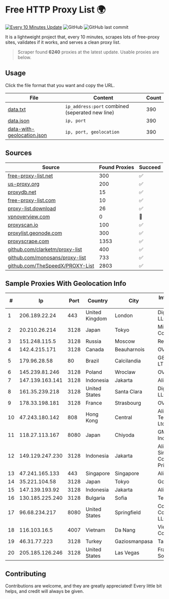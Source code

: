
# Free HTTP Proxy List 🌍

[![Every 10 Minutes Update](https://github.com/mertguvencli/http-proxy-list/actions/workflows/main.yml/badge.svg?branch=main)](https://github.com/mertguvencli/http-proxy-list/actions/workflows/main.yml)
![GitHub](https://img.shields.io/github/license/mertguvencli/http-proxy-list)
![GitHub last commit](https://img.shields.io/github/last-commit/mertguvencli/http-proxy-list)

It is a lightweight project that, every 10 minutes, scrapes lots of free-proxy sites, validates if it works, and serves a clean proxy list.


> Scraper found **6240** proxies at the latest update. Usable proxies are below.

## Usage

Click the file format that you want and copy the URL.


|File|Content|Count|
|----|-------|-----|
|[data.txt](https://raw.githubusercontent.com/mertguvencli/http-proxy-list/main/proxy-list/data.txt)|`ip_address:port` combined (seperated new line)|390|
|[data.json](https://raw.githubusercontent.com/mertguvencli/http-proxy-list/main/proxy-list/data.json)|`ip, port`|390|
|[data-with-geolocation.json](https://raw.githubusercontent.com/mertguvencli/http-proxy-list/main/proxy-list/data-with-geolocation.json)|`ip, port, geolocation`|390|

## Sources

|Source|Found Proxies|Succeed|
|------|-------------|-------|
|[free-proxy-list.net](https://free-proxy-list.net)|300|✅|
|[us-proxy.org](https://www.us-proxy.org)|200|✅|
|[proxydb.net](http://proxydb.net)|15|✅|
|[free-proxy-list.com](https://free-proxy-list.com/?page=&port=&type%5B%5D=http&type%5B%5D=https&up_time=0&search=Search)|10|✅|
|[proxy-list.download](https://www.proxy-list.download/HTTP)|26|✅|
|[vpnoverview.com](https://vpnoverview.com/privacy/anonymous-browsing/free-proxy-servers)|0|🚫|
|[proxyscan.io](https://www.proxyscan.io)|100|✅|
|[proxylist.geonode.com](https://proxylist.geonode.com/api/proxy-list?limit=300&page=1&sort_by=lastChecked&sort_type=desc&protocols=http,https)|300|✅|
|[proxyscrape.com](https://api.proxyscrape.com/v2/?request=displayproxies&protocol=http&timeout=10000&country=all&ssl=all&anonymity=all)|1353|✅|
|[github.com/clarketm/proxy-list](https://raw.githubusercontent.com/clarketm/proxy-list/master/proxy-list-raw.txt)|400|✅|
|[github.com/monosans/proxy-list](https://raw.githubusercontent.com/monosans/proxy-list/main/proxies/http.txt)|733|✅|
|[github.com/TheSpeedX/PROXY-List](https://raw.githubusercontent.com/TheSpeedX/PROXY-List/master/http.txt)|2803|✅|


## Sample Proxies With Geolocation Info

|#|Ip|Port|Country|City|Internet Service Provider|
|-|--|----|-------|----|-------------------------|
|1|206.189.22.24|443|United Kingdom|London|DigitalOcean, LLC|
|2|20.210.26.214|3128|Japan|Tokyo|Microsoft Corporation|
|3|151.248.115.5|3128|Russia|Moscow|Reg.Ru|
|4|142.4.215.171|3128|Canada|Beauharnois|OVH SAS|
|5|179.96.28.58|80|Brazil|Calcilandia|G8 NETWORKS LTDA|
|6|145.239.81.246|3128|Poland|Wroclaw|OVH SAS|
|7|147.139.163.141|3128|Indonesia|Jakarta|Alibaba.com LLC|
|8|161.35.239.218|3128|United States|Santa Clara|DigitalOcean, LLC|
|9|178.33.198.181|3128|France|Strasbourg|OVH SAS|
|10|47.243.180.142|808|Hong Kong|Central|Alibaba (US) Technology Co., Ltd.|
|11|118.27.113.167|8080|Japan|Chiyoda|GMO Internet, Inc.|
|12|149.129.247.230|3128|Indonesia|Jakarta|Alibaba.com Singapore E-Commerce Private Limited|
|13|47.241.165.133|443|Singapore|Singapore|Alibaba.com LLC|
|14|35.221.104.58|3128|Japan|Tokyo|Google LLC|
|15|147.139.193.92|3128|Indonesia|Jakarta|Alibaba.com LLC|
|16|130.185.225.240|3128|Bulgaria|Sofia|Telepoint Ltd|
|17|96.68.234.217|8080|United States|Springfield|Comcast Cable Communications, LLC|
|18|116.103.16.5|4007|Vietnam|Da Nang|Viettel Corporation|
|19|46.31.77.223|3128|Turkey|Gaziosmanpasa|Talha Bogaz|
|20|205.185.126.246|3128|United States|Las Vegas|FranTech Solutions|



## Contributing

Contributions are welcome, and they are greatly appreciated! Every
little bit helps, and credit will always be given.

